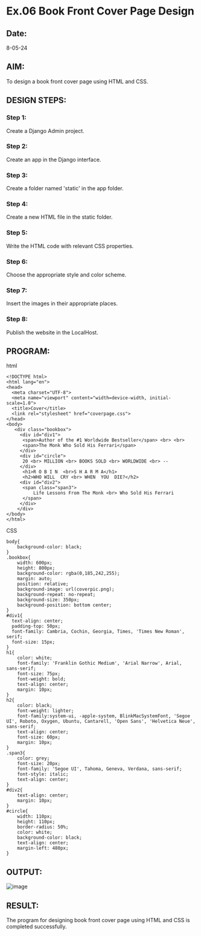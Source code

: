# Ex.06 Book Front Cover Page Design
## Date:
8-05-24
## AIM:
To design a book front cover page using HTML and CSS.

## DESIGN STEPS:

### Step 1:
Create a Django Admin project.

### Step 2:
Create an app in the Django interface.

### Step 3:
Create a folder named 'static' in the app folder.

### Step 4:
Create a new HTML file in the static folder.

### Step 5:
Write the HTML code with relevant CSS properties.

### Step 6:
Choose the appropriate style and color scheme.

### Step 7:
Insert the images in their appropriate places.

### Step 8:
Publish the website in the LocalHost.

## PROGRAM:
html
```
<!DOCTYPE html>
<html lang="en">
<head>
  <meta charset="UTF-8">
  <meta name="viewport" content="width=device-width, initial-scale=1.0">
  <title>Cover</title>
  <link rel="stylesheet" href="coverpage.css">
</head>
<body>
   <div class="bookbox">
     <div id="div1">
      <span>Author of the #1 Worldwide Bestseller</span> <br> <br>
      <span>The Monk Who Sold His Ferrari</span>
     </div>
     <div id="circle">
      20 <br> MILLION <br> BOOKS SOLD <br> WORLDWIDE <br> --
     </div>
      <h1>R O B I N  <br>S H A R M A</h1>
      <h2>WHO WILL  CRY <br> WHEN  YOU  DIE?</h2>
     <div id="div2">
      <span class="span3">
          Life Lessons From The Monk <br> Who Sold His Ferrari
      </span>
     </div>
    </div>  
</body>
</html>
```
CSS
```
body{
    background-color: black;
}
.bookbox{
    width: 600px;
    height: 800px;
    background-color: rgba(0,185,242,255);
    margin: auto;
    position: relative;
    background-image: url(coverpic.png);
    background-repeat: no-repeat;
    background-size: 350px;
    background-position: bottom center;
}
#div1{
  text-align: center;
  padding-top: 50px;
  font-family: Cambria, Cochin, Georgia, Times, 'Times New Roman', serif;
  font-size: 15px;
}
h1{
    color: white;
    font-family: 'Franklin Gothic Medium', 'Arial Narrow', Arial, sans-serif;
    font-size: 75px;
    font-weight: bold;
    text-align: center;
    margin: 10px;
}
h2{
    color: black;
    font-weight: lighter;
    font-family:system-ui, -apple-system, BlinkMacSystemFont, 'Segoe UI', Roboto, Oxygen, Ubuntu, Cantarell, 'Open Sans', 'Helvetica Neue', sans-serif;
    text-align: center;
    font-size: 60px;
    margin: 10px;
}
.span3{
    color: grey;
    font-size: 20px;
    font-family: 'Segoe UI', Tahoma, Geneva, Verdana, sans-serif;
    font-style: italic;
    text-align: center;
}
#div2{
    text-align: center;
    margin: 10px;
}
#circle{
    width: 110px;
    height: 110px;
    border-radius: 50%;
    color: white;
    background-color: black;
    text-align: center;
    margin-left: 480px;
}
```

## OUTPUT:

![image](https://github.com/PranaveshSaikumar/cover/assets/151001393/7487b721-2753-40c5-a60d-5721f02c8bbe)

## RESULT:
The program for designing book front cover page using HTML and CSS is completed successfully.
